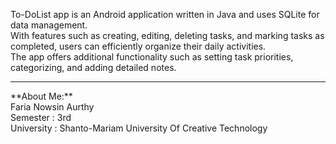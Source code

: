 To-DoList app is an Android application written in Java and uses SQLite for data management.  <br/>
With features such as creating, editing, deleting tasks, and marking tasks as completed, users can efficiently organize their daily activities. <br/>
The app offers additional functionality such as setting task priorities, categorizing, and adding detailed notes. <br/>
<hr/>
**About Me:** <br/>
Faria Nowsin Aurthy <br/>
Semester : 3rd <br/>
University : Shanto-Mariam University Of Creative Technology <br/>
